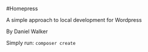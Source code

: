 
#Homepress

A simple approach to local development for Wordpress

By Daniel Walker



Simply run: `composer create`


